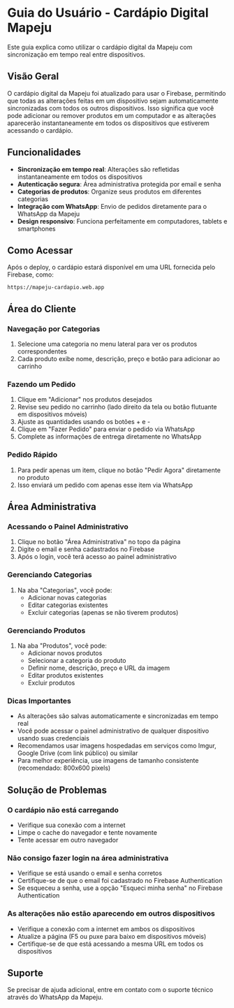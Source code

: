 # Guia do Usuário - Cardápio Digital Mapeju

Este guia explica como utilizar o cardápio digital da Mapeju com sincronização em tempo real entre dispositivos.

## Visão Geral

O cardápio digital da Mapeju foi atualizado para usar o Firebase, permitindo que todas as alterações feitas em um dispositivo sejam automaticamente sincronizadas com todos os outros dispositivos. Isso significa que você pode adicionar ou remover produtos em um computador e as alterações aparecerão instantaneamente em todos os dispositivos que estiverem acessando o cardápio.

## Funcionalidades

- **Sincronização em tempo real**: Alterações são refletidas instantaneamente em todos os dispositivos
- **Autenticação segura**: Área administrativa protegida por email e senha
- **Categorias de produtos**: Organize seus produtos em diferentes categorias
- **Integração com WhatsApp**: Envio de pedidos diretamente para o WhatsApp da Mapeju
- **Design responsivo**: Funciona perfeitamente em computadores, tablets e smartphones

## Como Acessar

Após o deploy, o cardápio estará disponível em uma URL fornecida pelo Firebase, como:
```
https://mapeju-cardapio.web.app
```

## Área do Cliente

### Navegação por Categorias
1. Selecione uma categoria no menu lateral para ver os produtos correspondentes
2. Cada produto exibe nome, descrição, preço e botão para adicionar ao carrinho

### Fazendo um Pedido
1. Clique em "Adicionar" nos produtos desejados
2. Revise seu pedido no carrinho (lado direito da tela ou botão flutuante em dispositivos móveis)
3. Ajuste as quantidades usando os botões + e -
4. Clique em "Fazer Pedido" para enviar o pedido via WhatsApp
5. Complete as informações de entrega diretamente no WhatsApp

### Pedido Rápido
1. Para pedir apenas um item, clique no botão "Pedir Agora" diretamente no produto
2. Isso enviará um pedido com apenas esse item via WhatsApp

## Área Administrativa

### Acessando o Painel Administrativo
1. Clique no botão "Área Administrativa" no topo da página
2. Digite o email e senha cadastrados no Firebase
3. Após o login, você terá acesso ao painel administrativo

### Gerenciando Categorias
1. Na aba "Categorias", você pode:
   - Adicionar novas categorias
   - Editar categorias existentes
   - Excluir categorias (apenas se não tiverem produtos)

### Gerenciando Produtos
1. Na aba "Produtos", você pode:
   - Adicionar novos produtos
   - Selecionar a categoria do produto
   - Definir nome, descrição, preço e URL da imagem
   - Editar produtos existentes
   - Excluir produtos

### Dicas Importantes
- As alterações são salvas automaticamente e sincronizadas em tempo real
- Você pode acessar o painel administrativo de qualquer dispositivo usando suas credenciais
- Recomendamos usar imagens hospedadas em serviços como Imgur, Google Drive (com link público) ou similar
- Para melhor experiência, use imagens de tamanho consistente (recomendado: 800x600 pixels)

## Solução de Problemas

### O cardápio não está carregando
- Verifique sua conexão com a internet
- Limpe o cache do navegador e tente novamente
- Tente acessar em outro navegador

### Não consigo fazer login na área administrativa
- Verifique se está usando o email e senha corretos
- Certifique-se de que o email foi cadastrado no Firebase Authentication
- Se esqueceu a senha, use a opção "Esqueci minha senha" no Firebase Authentication

### As alterações não estão aparecendo em outros dispositivos
- Verifique a conexão com a internet em ambos os dispositivos
- Atualize a página (F5 ou puxe para baixo em dispositivos móveis)
- Certifique-se de que está acessando a mesma URL em todos os dispositivos

## Suporte

Se precisar de ajuda adicional, entre em contato com o suporte técnico através do WhatsApp da Mapeju.

